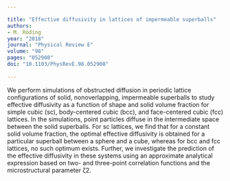 ```yaml
---

title: "Effective diffusivity in lattices of impermeable superballs"
authors:
- M. Röding
year: "2018"
journal: "Physical Review E"
volume: "98"
pages: "052908"
doi: "10.1103/PhysRevE.98.052908"
  
---
```

We perform simulations of obstructed diffusion in periodic lattice configurations of solid, nonoverlapping, impermeable superballs to study effective diffusivity as a function of shape and solid volume fraction for simple cubic (sc), body-centered cubic (bcc), and face-centered cubic (fcc) lattices. In the simulations, point particles diffuse in the intermediate space between the solid superballs. For sc lattices, we find that for a constant solid volume fraction, the optimal effective diffusivity is obtained for a particular superball between a sphere and a cube, whereas for bcc and fcc lattices, no such optimum exists. Further, we investigate the prediction of the effective diffusivity in these systems using an approximate analytical expression based on two- and three-point correlation functions and the microstructural parameter ζ2.
